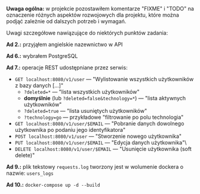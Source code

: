 **Uwaga ogólna:** w projekcie pozostawiłem komentarze "FIXME" i "TODO" na oznaczenie różnych aspektów rozwojowych dla projektu, które można podjąć zależnie od dalszych potrzeb i wymagań. 

Uwagi szczegółowe nawiązujące do niektórych punktów zadania:

**Ad 2.:** przyjąłem angielskie nazewnictwo w API

**Ad 6.:** wybrałem PostgreSQL

**Ad 7.:** operacje REST udostępniane przez serwis:

- `GET localhost:8080/v1/user` &mdash; "Wylistowanie wszystkich użytkowników z bazy danych [...]"
  - `?deleted=*` &mdash; "lista wszystkich użytkowników" 
  - **domyślnie** (lub `?deleted=false&technology=*`) &mdash; "lista aktywnych użytkowników"
  - `?deleted=true` &mdash; "lista usuniętych użytkowników"
  - `?technology=go` &mdash; przykładowe "filtrowanie po polu technologia"
- `GET localhost:8080/v1/user/$EMAIL` &mdash; "Pobranie danych dowolnego użytkownika po podaniu jego identyfikatora"
- `POST localhost:8080/v1/user` &mdash; "Stworzenie nowego użytkownika"
- `PUT localhost:8080/v1/user/$EMAIL` &mdash; "Edycja danych użytkownika"\
- `DELETE localhost:8080/v1/user/$EMAIL` &mdash; "Usunięcie użytkownika (soft delete)"

**Ad 9.:** plik tekstowy `requests.log` tworzony jest w wolumenie dockera o nazwie: `users_logs`

**Ad 10.:** `docker-compose up -d --build`
